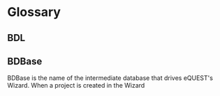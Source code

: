 # Glossary

## BDL


## BDBase
BDBase is the name of the intermediate database that drives eQUEST's Wizard. When a project is created in the Wizard





